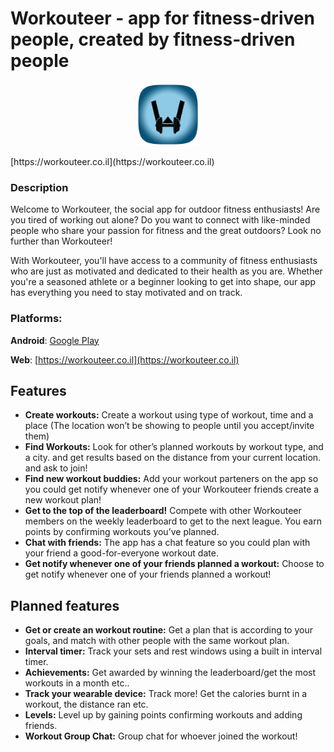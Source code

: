 # Workouteer - app for fitness-driven people, created by fitness-driven people

<!-- ![[https://workouteer.co.il](https://workouteer.co.il)](https://s3-us-west-2.amazonaws.com/secure.notion-static.com/65620ef3-290e-4763-b6c9-8949a83f98d5/app-icon.png) -->

<p align="center">
  <img src="/assets/app-icon.png" width="100" title="hover text">
</p>
[https://workouteer.co.il](https://workouteer.co.il)

<!-- ![[https://play.google.com/store/apps/details?id=com.charlap.workouteer](https://play.google.com/store/apps/details?id=com.charlap.workouteer)](https://s3-us-west-2.amazonaws.com/secure.notion-static.com/6b1536c6-d395-4bcb-b449-0771ae2da10a/google-play-badge.png)

[https://play.google.com/store/apps/details?id=com.charlap.workouteer](https://play.google.com/store/apps/details?id=com.charlap.workouteer) -->

### Description

Welcome to Workouteer, the social app for outdoor fitness enthusiasts! Are you tired of working out alone? Do you want to connect with like-minded people who share your passion for fitness and the great outdoors? Look no further than Workouteer!

With Workouteer, you'll have access to a community of fitness enthusiasts who are just as motivated and dedicated to their health as you are. Whether you're a seasoned athlete or a beginner looking to get into shape, our app has everything you need to stay motivated and on track.

### **Platforms:**

**Android**: [Google Play](https://play.google.com/store/apps/details?id=com.charlap.workouteer)

**Web**: [https://workouteer.co.il](https://workouteer.co.il)

## Features

- **Create workouts:** Create a workout using type of workout, time and a place (The location won’t be showing to people until you accept/invite them)
- **Find Workouts:** Look for other’s planned workouts by workout type, and a city. and get results based on the distance from your current location. and ask to join!
- **Find new workout buddies:** Add your workout parteners on the app so you could get notify whenever one of your Workouteer friends create a new workout plan!
- **Get to the top of the leaderboard!** Compete with other Workouteer members on the weekly leaderboard to get to the next league. You earn points by confirming workouts you’ve planned.
- **Chat with friends:** The app has a chat feature so you could plan with your friend a good-for-everyone workout date.
- **Get notify whenever one of your friends planned a workout:** Choose to get notify whenever one of your friends planned a workout!

## Planned features

- **Get or create an workout routine:** Get a plan that is according to your goals, and match with other people with the same workout plan.
- **Interval timer:** Track your sets and rest windows using a built in interval timer.
- **Achievements:** Get awarded by winning the leaderboard/get the most workouts in a month etc..
- **Track your wearable device:** Track more! Get the calories burnt in a workout, the distance ran etc.
- **Levels:** Level up by gaining points confirming workouts and adding friends.
- **Workout Group Chat:** Group chat for whoever joined the workout!
